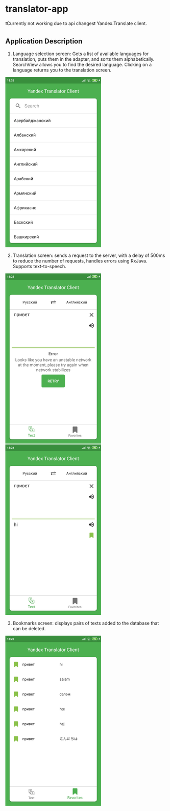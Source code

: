# translator-app
❗Currently not working due to api changes❗
Yandex.Translate client.

## Application Description
1. Language selection screen: Gets a list of available languages for translation, puts them in the adapter, and sorts them alphabetically. SearchView allows you to find the desired language. Clicking on a language returns you to the translation screen.
<img src="images/Screenshot_2020-04-15-18-26-09-083_siyateagan.example.translatorapp.jpg" width="300" >

2. Translation screen: sends a request to the server, with a delay of 500ms to reduce the number of requests, handles errors using RxJava. Supports text-to-speech.

<img src="images/Screenshot_2020-04-15-18-23-48-599_siyateagan.example.translatorapp.jpg" width="300" > <img src="images/Screenshot_2020-04-15-18-24-02-587_siyateagan.example.translatorapp.jpg" width="300" >

3. Bookmarks screen: displays pairs of texts added to the database that can be deleted.
<img src="images/Screenshot_2020-04-15-18-26-04-286_siyateagan.example.translatorapp.jpg" width="300" >
